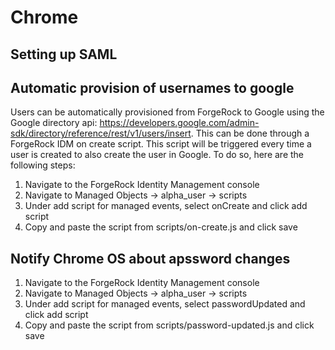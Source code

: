 # Chrome

## Setting up SAML



## Automatic provision of usernames to google

Users can be automatically provisioned from ForgeRock to Google using the Google directory api: https://developers.google.com/admin-sdk/directory/reference/rest/v1/users/insert. This can be done through a ForgeRock IDM on create script. This script will be triggered every time a user is created to also create the user in Google. To do so, here are the following steps:

1) Navigate to the ForgeRock Identity Management console
2) Navigate to Managed Objects -> alpha_user -> scripts
3) Under add script for managed events, select onCreate and click add script
4) Copy and paste the script from scripts/on-create.js and click save

## Notify Chrome OS about apssword changes

1) Navigate to the ForgeRock Identity Management console
2) Navigate to Managed Objects -> alpha_user -> scripts
3) Under add script for managed events, select passwordUpdated and click add script
4) Copy and paste the script from scripts/password-updated.js and click save
